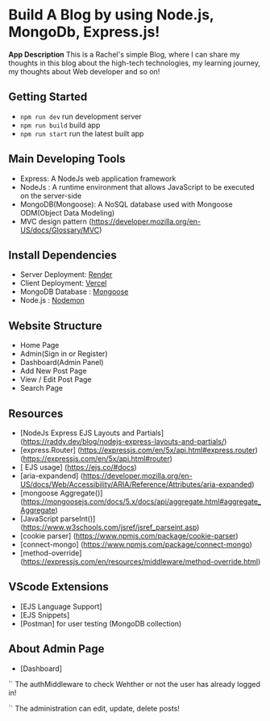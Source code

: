 # Build A Blog by using Node.js, MongoDb, Express.js!

**App Description**
This is a Rachel's simple Blog, where I can share my thoughts in this blog about the high-tech technologies, my learning journey, my thoughts about Web developer and so on!

## Getting Started

- `npm run dev` run development server
- `npm run build` build app
- `npm run start` run the latest built app

## Main Developing Tools

- Express: A NodeJs web application framework
- NodeJs : A runtime environment that allows JavaScript to be executed on the server-side
- MongoDB(Mongoose): A NoSQL database used with Mongoose ODM(Object Data Modeling)
- MVC design pattern (https://developer.mozilla.org/en-US/docs/Glossary/MVC)

## Install Dependencies

- Server Deployment: [Render](https://render.com/deploy-docker/directus)
- Client Deployment: [Vercel](https://vercel.com/docs/frameworks/nextjs)
- MongoDB Database : [Mongoose](https://mongoosejs.com/docs/index.html)
- Node.js : [Nodemon](https://nodemon.io/)

## Website Structure

- Home Page
- Admin(Sign in or Register)
- Dashboard(Admin Panel)
- Add New Post Page
- View / Edit Post Page
- Search Page

## Resources

- [NodeJs Express EJS Layouts and Partials] (https://raddy.dev/blog/nodejs-express-layouts-and-partials/)
- [express.Router]
  (https://expressjs.com/en/5x/api.html#express.router)
  (https://expressjs.com/en/5x/api.html#router)
- [ EJS usage] (https://ejs.co/#docs)
- [aria-expandend] (https://developer.mozilla.org/en-US/docs/Web/Accessibility/ARIA/Reference/Attributes/aria-expanded)
- [mongoose Aggregate()] (https://mongoosejs.com/docs/5.x/docs/api/aggregate.html#aggregate_Aggregate)
- [JavaScript parseInt()] (https://www.w3schools.com/jsref/jsref_parseint.asp)
- [cookie parser] (https://www.npmjs.com/package/cookie-parser)
- [connect-mongo] (https://www.npmjs.com/package/connect-mongo)
- [method-override] (https://expressjs.com/en/resources/middleware/method-override.html)

## VScode Extensions

- [EJS Language Support]
- [EJS Snippets]
- [Postman] for user testing (MongoDB collection)

## About Admin Page

- [Dashboard]

`` The authMiddleware to check Wehther or not the user has already logged in!

`` The administration can edit, update, delete posts!
